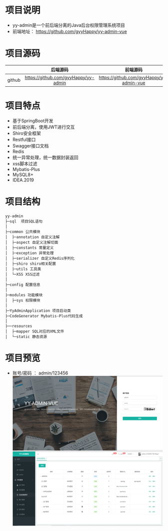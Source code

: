 # 项目说明

- yy-admin是一个前后端分离的Java后台权限管理系统项目
- 前端地址： https://github.com/gyyHappy/yy-admin-vue 

# 项目源码

|        |               后端源码               |                 前端源码                 |
| ------ | :----------------------------------: | :--------------------------------------: |
| github | https://github.com/gyyHappy/yy-admin | https://github.com/gyyHappy/yy-admin-vue |

# 项目特点

- 基于SpringBoot开发
- 前后端分离，使用JWT进行交互
- Shiro安全框架
- Restful接口
- Swagger接口文档
- Redis
- 统一异常处理，统一数据封装返回
- xss脚本过滤
- Mybatis-Plus
- MySQL8+
- IDEA.2019

# 项目结构

```
yy-admin
├─sql  项目SQL语句
│
├─common 公共模块
│  ├─annotation 自定义注解
│  ├─aspect 自定义注解切面
│  ├─constants 常量定义
│  ├─exception 异常处理
│  ├─serializer 自定义Redis序列化
│  ├─shiro shiro相关配置
│  ├─utils 工具类
│  └─XSS XSS过滤
│ 
├─config 配置信息
│ 
├─modules 功能模块
│  ├─sys 权限模块
│ 
├─YyAdminApplication 项目启动类
├─CodeGenerator Mybatis-Plus代码生成
│  
├──resources 
│  ├─mapper SQL对应的XML文件
│  └─static 静态资源
```
# 项目预览
- 账号/密码 ： admin/123456
![](https://github.com/gyyHappy/yy-admin/blob/master/src/main/resources/images/1.png?raw=true)
![](https://github.com/gyyHappy/yy-admin/blob/master/src/main/resources/images/2.png?raw=true)

